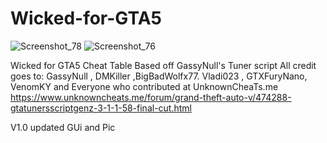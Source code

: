 # Wicked-for-GTA5
![Screenshot_78](https://user-images.githubusercontent.com/62859332/147872000-896ef5d7-d1b3-428e-a5fc-79f222788954.png)
![Screenshot_76](https://user-images.githubusercontent.com/62859332/147871863-cfca8ca5-a815-47cb-8356-f4fd568a4b69.png)


Wicked for GTA5
Cheat Table Based off GassyNull's Tuner script
All credit goes to:
 GassyNull , DMKiller ,BigBadWolfx77.
 Vladi023 , GTXFuryNano,  VenomKY
and Everyone who contributed at UnknownCheaTs.me
https://www.unknowncheats.me/forum/grand-theft-auto-v/474288-gtatunersscriptgenz-3-1-1-58-final-cut.html

V1.0 updated GUi and Pic   

